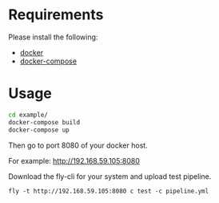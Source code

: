 # Requirements

Please install the following:

* [docker](https://github.com/docker/docker/releases)
* [docker-compose](https://github.com/docker/compose/releases)

# Usage

```sh
cd example/
docker-compose build
docker-compose up
```

Then go to port 8080 of your docker host.

For example: http://192.168.59.105:8080

Download the fly-cli for your system and upload test pipeline.

`fly -t http://192.168.59.105:8080 c test -c pipeline.yml`
